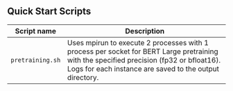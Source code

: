 <!--- 40. Quick Start Scripts -->
## Quick Start Scripts

| Script name | Description |
|-------------|-------------|
| `pretraining.sh` | Uses mpirun to execute 2 processes with 1 process per socket for BERT Large pretraining with the specified precision (fp32 or bfloat16). Logs for each instance are saved to the output directory. |
